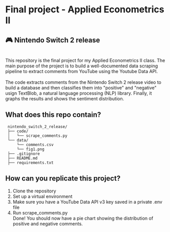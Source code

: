 # Final project - Applied Econometrics II
## :video_game: Nintendo Switch 2 release
\
This repository is the final project for my Applied Econometrics II class.
The main purpose of the project is to build a well-documented data scraping pipeline to extract comments from YouTube using the Youtube Data API. 
\
\
The code extracts comments from the Nintendo Switch 2 release video to build a database and then classifies them into "positive" and "negative" usign TextBlob, a natural language processing (NLP) library. Finally, it graphs the results and shows the sentiment distribution.


## What does this repo contain?
 ```
  nintendo_switch_2_release/
  ├── code/
  │   └── scrape_comments.py    
  └── data/
      └── comments.csv
      └── fig1.png
  ├── .gitignore
  ├── README.md
  ├── requirements.txt         
  ```

## How can you replicate this project?
1. Clone the repository
2. Set up a virtual environment
3. Make sure you have a YouTube Data API v3 key saved in a private .env file 
4. Run scrape_comments.py
\
Done! You should now have a pie chart showing the distribution of positive and negative comments.
